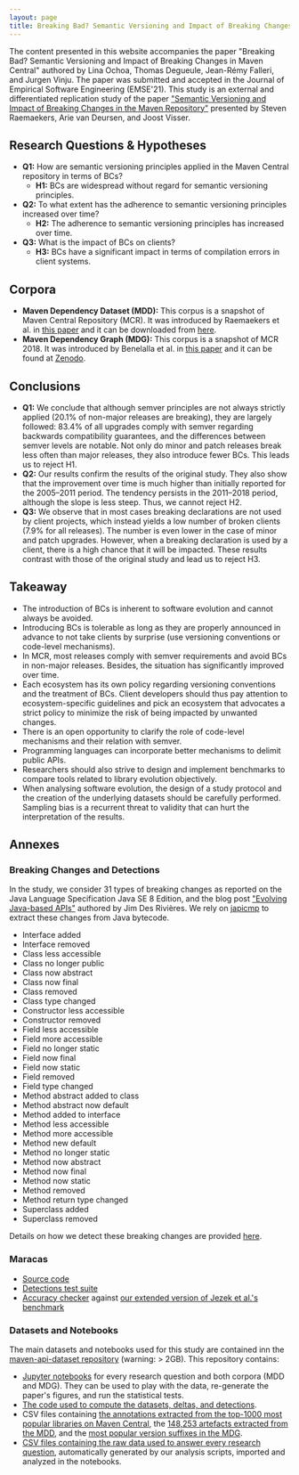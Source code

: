 ```yaml
---
layout: page
title: Breaking Bad? Semantic Versioning and Impact of Breaking Changes in Maven Central
---
```


The content presented in this website accompanies the paper "Breaking Bad? Semantic Versioning and Impact of Breaking Changes in Maven Central" authored by Lina Ochoa, Thomas Degueule, Jean-Rémy Falleri, and Jurgen Vinju. The paper was submitted and accepted in the Journal of Empirical Software Engineering (EMSE'21). This study is an external and differentiated replication study of the paper ["Semantic Versioning and Impact of Breaking Changes in the Maven Repository"](https://jstvssr.github.io/assets/pdf/semantic-versioning-maven.pdf) presented by Steven Raemaekers, Arie van Deursen, and Joost Visser.

## Research Questions & Hypotheses

* **Q1:** How are semantic versioning principles applied in the Maven Centralrepository in terms of BCs?
	* **H1:** BCs are widespread without regard for semantic versioning principles.* **Q2:** To what extent has the adherence to semantic versioning principles increased over time?	* **H2:** The adherence to semantic versioning principles has increased over time.* **Q3:** What is the impact of BCs on clients?	* **H3:** BCs have a significant impact in terms of compilation errors in client systems.

## Corpora
* **Maven Dependency Dataset (MDD):** This corpus is a snapshot of Maven Central Repository (MCR). It was introduced by Raemaekers et al. in [this paper](https://ieeexplore.ieee.org/document/6624031) and it can be downloaded from [here](https://data.4tu.nl/articles/dataset/The_Maven_Dependency_Dataset/12698027/1).
* **Maven Dependency Graph (MDG):** This corpus is a snapshot of MCR 2018. It was introduced by Benelalla et al. in [this paper](https://arxiv.org/abs/1901.05392) and it can be found at [Zenodo](https://zenodo.org/record/1489120).

## Conclusions

* **Q1:** We conclude that although semver principles are not always strictly applied (20.1% of non-major releases are breaking), they are largely followed: 83.4% of all upgrades comply with semver regarding backwards compatibility guarantees, and the differences between semver levels are notable. Not only do minor and patch releases break less often than major releases, they also introduce fewer BCs. This leads us to reject H1.
* **Q2:** Our results confirm the results of the original study. They also show that the improvement over time is much higher than initially reportedfor the 2005–2011 period. The tendency persists in the 2011–2018 period, although the slope is less steep. Thus, we cannot reject H2.
* **Q3:** We observe that in most cases breaking declarations are not used by client projects, which instead yields a low number of broken clients (7.9% for all releases). The number is even lower in the case of minor and patch upgrades. However, when a breaking declaration is used by a client, there is a high chance that it will be impacted. These results contrast with those of the original study and lead us to reject H3.

## Takeaway

* The introduction of BCs is inherent to software evolution and cannot always be avoided.
* Introducing BCs is tolerable as long as they are properly announced in advance to not take clients by surprise (use versioning conventions or code-level mechanisms).
* In MCR, most releases comply with semver requirements and avoid BCs in non-major releases. Besides, the situation has significantly improved over time.
* Each ecosystem has its own policy regarding versioning conventions and the treatment of BCs. Client developers should thus pay attention to ecosystem-specific guidelines and pick an ecosystem that advocates a strict policy to minimize the risk of being impacted by unwanted changes. 
* There is an open opportunity to clarify the role of code-level mechanisms and their relation with semver. 
* Programming languages can incorporate better mechanisms to delimit public APIs.
* Researchers should also strive to design and implement benchmarks tocompare tools related to library evolution objectively. 
* When analysing software evolution, the design of a study protocol and the creation of the underlying datasets should be carefully performed. Sampling bias is a recurrent threat to validity that can hurt the interpretation of the results.


## Annexes

### Breaking Changes and Detections
In the study, we consider 31 types of breaking changes as reported on the Java Language Specification Java SE 8 Edition, and the blog post ["Evolving Java-based APIs"](https://wiki.eclipse.org/Evolving_Java-based_APIs) authored by Jim Des Rivières.
We rely on [japicmp](https://siom79.github.io/japicmp/) to extract these changes from Java bytecode.

* Interface added
* Interface removed
* Class less accessible
* Class no longer public
* Class now abstract
* Class now final
* Class removed
* Class type changed
* Constructor less accessible
* Constructor removed
* Field less accessible
* Field more accessible
* Field no longer static
* Field now final
* Field now static
* Field removed
* Field type changed
* Method abstract added to class
* Method abstract now default
* Method added to interface
* Method less accessible
* Method more accessible
* Method new default
* Method no longer static
* Method now abstract
* Method now final
* Method now static
* Method removed
* Method return type changed
* Superclass added
* Superclass removed

Details on how we detect these breaking changes are provided [here](https://crossminer.github.io/maracas/detections/).

### Maracas

* [Source code](https://github.com/crossminer/maracas)
* [Detections test suite](https://github.com/crossminer/maracas/tree/master/maracas/src/org/maracas/test/delta/japicmp/detections)
* [Accuracy checker](https://github.com/crossminer/maracas/blob/master/maracas/src/org/maracas/groundtruth/jezek/Groundtruth.rsc) against [our extended version of Jezek et al.'s benchmark](https://github.com/lmove/api-evolution-data-corpus)



### Datasets and Notebooks
The main datasets and notebooks used for this study are contained inn the [maven-api-dataset repository](https://github.com/tdegueul/maven-api-dataset/) (warning: > 2GB). This repository contains:

* [Jupyter notebooks](https://github.com/tdegueul/maven-api-dataset/tree/master/notebooks/) for every research question and both corpora (MDD and MDG). They can be used to play with the data, re-generate the paper's figures, and run the statistical tests.
* [The code used to compute the datasets, deltas, and detections](https://github.com/tdegueul/maven-api-dataset/blob/master/code/cypher-queries/src/main/java/mcr/BuildDataset.java).
* CSV files containing [the annotations extracted from the top-1000 most popular libraries on Maven Central](https://github.com/tdegueul/maven-api-dataset/blob/master/code/cypher-queries/data/annotations.csv), the [148,253 artefacts extracted from the MDD](https://github.com/tdegueul/maven-api-dataset/blob/master/code/cypher-queries/data/mdd-libraries.csv), and the [most popular version suffixes in the MDG](https://github.com/tdegueul/maven-api-dataset/blob/master/code/cypher-queries/data/version-suffixes.csv).
* [CSV files containing the raw data used to answer every research question](https://github.com/tdegueul/maven-api-dataset/tree/master/code/cypher-queries/data/gen), automatically generated by our analysis scripts, imported and analyzed in the notebooks.